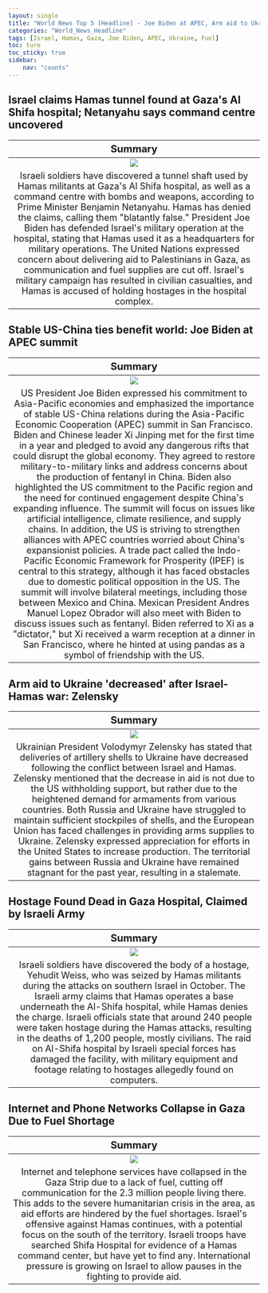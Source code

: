 ```yaml
---
layout: single
title: "World News Top 5 [Headline] - Joe Biden at APEC, Arm aid to Ukraine decreased"
categories: "World_News_Headline"
tags: [Israel, Hamas, Gaza, Joe Biden, APEC, Ukraine, Fuel]
toc: ture
toc_sticky: true
sidebar:
    nav: "counts"
---
```


<style>
table th:first-of-type {
    width: 100%;
    font-size: 20px;
}
table td:nth-of-type(1) {
    width: 100%;
    font-size: 18px;
}
</style>

## Israel claims Hamas tunnel found at Gaza's Al Shifa hospital; Netanyahu says command centre uncovered

Summary | 
:---:|
![](/assets/images/2023-11-17-World_News_Headline_231117-1.webp) |
Israeli soldiers have discovered a tunnel shaft used by Hamas militants at Gaza's Al Shifa hospital, as well as a command centre with bombs and weapons, according to Prime Minister Benjamin Netanyahu. Hamas has denied the claims, calling them "blatantly false." President Joe Biden has defended Israel's military operation at the hospital, stating that Hamas used it as a headquarters for military operations. The United Nations expressed concern about delivering aid to Palestinians in Gaza, as communication and fuel supplies are cut off. Israel's military campaign has resulted in civilian casualties, and Hamas is accused of holding hostages in the hospital complex. |

## Stable US-China ties benefit world: Joe Biden at APEC summit

Summary | 
:---:|
![](/assets/images/2023-11-17-World_News_Headline_231117-2.webp) |
US President Joe Biden expressed his commitment to Asia-Pacific economies and emphasized the importance of stable US-China relations during the Asia-Pacific Economic Cooperation (APEC) summit in San Francisco. Biden and Chinese leader Xi Jinping met for the first time in a year and pledged to avoid any dangerous rifts that could disrupt the global economy. They agreed to restore military-to-military links and address concerns about the production of fentanyl in China. Biden also highlighted the US commitment to the Pacific region and the need for continued engagement despite China's expanding influence. The summit will focus on issues like artificial intelligence, climate resilience, and supply chains. In addition, the US is striving to strengthen alliances with APEC countries worried about China's expansionist policies. A trade pact called the Indo-Pacific Economic Framework for Prosperity (IPEF) is central to this strategy, although it has faced obstacles due to domestic political opposition in the US. The summit will involve bilateral meetings, including those between Mexico and China. Mexican President Andres Manuel Lopez Obrador will also meet with Biden to discuss issues such as fentanyl. Biden referred to Xi as a "dictator," but Xi received a warm reception at a dinner in San Francisco, where he hinted at using pandas as a symbol of friendship with the US. |

## Arm aid to Ukraine 'decreased' after Israel-Hamas war: Zelensky

Summary | 
:---:|
![](/assets/images/2023-11-17-World_News_Headline_231117-3.webp) |
Ukrainian President Volodymyr Zelensky has stated that deliveries of artillery shells to Ukraine have decreased following the conflict between Israel and Hamas. Zelensky mentioned that the decrease in aid is not due to the US withholding support, but rather due to the heightened demand for armaments from various countries. Both Russia and Ukraine have struggled to maintain sufficient stockpiles of shells, and the European Union has faced challenges in providing arms supplies to Ukraine. Zelensky expressed appreciation for efforts in the United States to increase production. The territorial gains between Russia and Ukraine have remained stagnant for the past year, resulting in a stalemate.  |

## Hostage Found Dead in Gaza Hospital, Claimed by Israeli Army

Summary | 
:---:|
![](/assets/images/2023-11-17-World_News_Headline_231117-4.webp) |
Israeli soldiers have discovered the body of a hostage, Yehudit Weiss, who was seized by Hamas militants during the attacks on southern Israel in October. The Israeli army claims that Hamas operates a base underneath the Al-Shifa hospital, while Hamas denies the charge. Israeli officials state that around 240 people were taken hostage during the Hamas attacks, resulting in the deaths of 1,200 people, mostly civilians. The raid on Al-Shifa hospital by Israeli special forces has damaged the facility, with military equipment and footage relating to hostages allegedly found on computers. |

## Internet and Phone Networks Collapse in Gaza Due to Fuel Shortage

Summary | 
:---:|
![](/assets/images/2023-11-17-World_News_Headline_231117-5.webp) |
Internet and telephone services have collapsed in the Gaza Strip due to a lack of fuel, cutting off communication for the 2.3 million people living there. This adds to the severe humanitarian crisis in the area, as aid efforts are hindered by the fuel shortages. Israel's offensive against Hamas continues, with a potential focus on the south of the territory. Israeli troops have searched Shifa Hospital for evidence of a Hamas command center, but have yet to find any. International pressure is growing on Israel to allow pauses in the fighting to provide aid. |